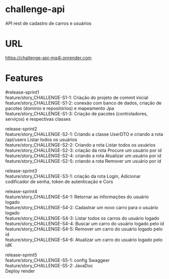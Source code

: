 # challenge-api
API rest de cadastro de carros e usuários

# URL
https://challenge-api-mq4j.onrender.com

# Features

#release-sprint1
<br/>
feature/story_CHALLENGE-S1-1: Criação do projeto de commit inicial<br/>
feature/story_CHALLENGE-S1-2: conexão com banco de dados, criação de pacotes (domínio e repositórios) e mapeamento Jpa<br/>
feature/story_CHALLENGE-S1-3: Criação de pacotes (controladores, serviços) e respectivas classes<br/>

release-sprint2<br/>
feature/story_CHALLENGE-S2-1: Criando a classe UserDTO e criando a rota /api/users Listar todos os usuários<br/>
feature/story_CHALLENGE-S2-2: Criando a rota Listar todos os usuários<br/>
feature/story_CHALLENGE-S2-3: criação da rota Procure um usuário por id<br/>
feature/story_CHALLENGE-S2-4: criando a rota Atualizar um usuário por id<br/>
feature/story_CHALLENGE-S2-5: criando a rota Remover um usuário por id<br/>

release-sprint3<br/>
feature/story_CHALLENGE-S3-1: criação da rota Login, Adicionar codificador de senha, token de autenticação e Cors<br/>

release-sprint4<br/>
feature/story_CHALLENGE-S4-1: Retornar as informações do usuário logado<br/>
feature/story_CHALLENGE-S4-2: Cadastrar um novo carro para o usuário logado<br/>
feature/story_CHALLENGE-S4-3: Listar todos os carros do usuário logado<br/>
feature/story_CHALLENGE-S4-4: Buscar um carro do usuário logado pelo id<br/>
feature/story_CHALLENGE-S4-5: Remover um carro do usuário logado pelo id<br/>
feature/story_CHALLENGE-S4-6: Atualizar um carro do usuário logado pelo idK<br/>

release-sprint5<br/>
feature/story_CHALLENGE-S5-1: config Swaggeer<br/>
feature/story_CHALLENGE-S5-2: JavaDoc<br/>
Deploy render

